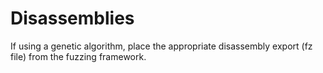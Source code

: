 # Disassemblies 
If using a genetic algorithm, place the appropriate disassembly export (fz file) from the fuzzing framework.
